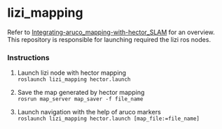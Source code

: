 # lizi_mapping

Refer to [Integrating-aruco_mapping-with-hector_SLAM](https://github.com/Aakriti05/Integrating-aruco_mapping-with-hector_SLAM) for an overview.
This repository is responsible for launching required the lizi ros nodes.


### Instructions

1. Launch lizi node with hector mapping  
   ```roslaunch lizi_mapping hector.launch```

2. Save the map generated by hector mapping  
   ```rosrun map_server map_saver -f file_name```

3. Launch navigation with the help of aruco markers  
   ```roslaunch lizi_mapping hector.launch [map_file:=file_name]```  
